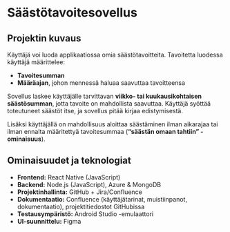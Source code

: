 # Säästötavoitesovellus

## Projektin kuvaus
Käyttäjä voi luoda applikaatiossa omia säästötavoitteita. Tavoitetta luodessa käyttäjä määrittelee:

- **Tavoitesumman**
- **Määräajan**, johon mennessä haluaa saavuttaa tavoitteensa

Sovellus laskee käyttäjälle tarvittavan **viikko- tai kuukausikohtaisen säästösumman**, jotta tavoite on mahdollista saavuttaa. Käyttäjä syöttää toteutuneet säästöt itse, ja sovellus pitää kirjaa edistymisestä.

Lisäksi käyttäjällä on mahdollisuus aloittaa säästäminen ilman aikarajaa tai ilman ennalta määritettyä tavoitesummaa (**“säästän omaan tahtiin” -ominaisuus**).

## Ominaisuudet ja teknologiat

- **Frontend:** React Native (JavaScript)  
- **Backend:** Node.js (JavaScript), Azure & MongoDB  
- **Projektinhallinta:** GitHub + Jira/Confluence  
- **Dokumentaatio:** Confluence (käyttäjätarinat, muistiinpanot, dokumentaatio), projektitiedostot GitHubissa  
- **Testausympäristö:** Android Studio -emulaattori  
- **UI-suunnittelu:** Figma
